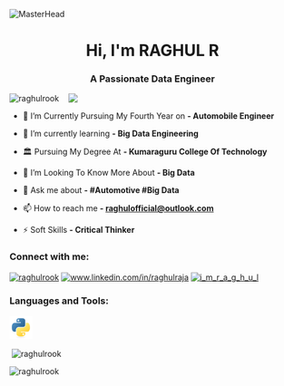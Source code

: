 ![MasterHead](https://www.webonise.com/wp-content/themes/webo/images/career-Detail.svg)

<h1 align="center">Hi, I'm RAGHUL R</h1>
<h3 align="center">A Passionate Data Engineer</h3>


<img align="right" width="400" src="https://cdni.iconscout.com/illustration/premium/thumb/data-analysis-2357851-2040585.png" >


<p align="left"> <img src="https://komarev.com/ghpvc/?username=raghulrook&label=Profile%20views&color=0e75b6&style=flat" alt="raghulrook" /> </p>


              
- 🔭 I’m Currently Pursuing My Fourth Year on **- Automobile Engineer**

- 🌱 I’m currently learning **- Big Data Engineering**

- 🏛️ Pursuing My Degree At **- Kumaraguru College Of Technology**

- 🤝 I’m Looking To Know More About **- Big Data**

- 💬 Ask me about **- #Automotive #Big Data**

- 📫 How to reach me **- raghulofficial@outlook.com**

- ⚡ Soft Skills **- Critical Thinker**

<h3 align="left">Connect with me:</h3>
<p align="left">
<a href="https://twitter.com/raghulrook" target="blank"><img align="center" src="https://cdn-icons-png.flaticon.com/512/4494/4494465.png" alt="raghulrook" height="40" width="40" /></a>
<a href="https://linkedin.com/in/www.linkedin.com/in/raghulraja" target="blank"><img align="center" src="https://icons.iconarchive.com/icons/designbolts/ios8-style-social/1024/Linkedin-icon.png" alt="www.linkedin.com/in/raghulraja" height="40" width="40" /></a>
<a href="https://instagram.com/i_m_r_a_g_h_u_l" target="blank"><img align="center" src="https://cdn-icons-png.flaticon.com/512/3670/3670125.png" alt="i_m_r_a_g_h_u_l" height="38" width="38" /></a>
</p>

<h3 align="left">Languages and Tools:</h3>
<p align="left"> <a href="https://www.python.org" target="_blank" rel="noreferrer"> <img src="https://raw.githubusercontent.com/devicons/devicon/master/icons/python/python-original.svg" alt="python" width="40" height="40"/> </a> </p>

<p>&nbsp;<img align="center" src="https://github-readme-stats.vercel.app/api?username=raghulrook&show_icons=true&locale=en" alt="raghulrook" /></p>

<p><img align="left" src="https://github-readme-stats.vercel.app/api/top-langs?username=raghulrook&show_icons=true&locale=en&layout=compact" alt="raghulrook" /></p>
